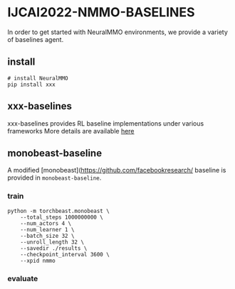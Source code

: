 # IJCAI2022-NMMO-BASELINES
In order to get started with NeuralMMO environments, we provide a variety of baselines agent.

## install
```
# install NeuralMMO
pip install xxx
```

## xxx-baselines
xxx-baselines provides RL baseline implementations under various frameworks
More details are available [here](https://github.com/NeuralMMO/baselines)

## monobeast-baseline
A modified [monobeast](https://github.com/facebookresearch/ baseline is provided in `monobeast-baseline`. 

### train
```
python -m torchbeast.monobeast \
    --total_steps 1000000000 \
    --num_actors 4 \
    --num_learner 1 \
    --batch_size 32 \
    --unroll_length 32 \
    --savedir ./results \
    --checkpoint_interval 3600 \
    --xpid nmmo
```

### evaluate
